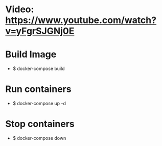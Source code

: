 # Video: https://www.youtube.com/watch?v=yFgrSJGNj0E

# Build Image
- $ docker-compose build

# Run containers
- $ docker-compose up -d

# Stop containers
- $ docker-compose down